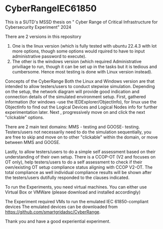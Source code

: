 # CyberRangeIEC61850
This is a SUTD's MSSD thesis on " Cyber Range of Critical Infrastructure for Cybersecurity Experiment" 2024


There are 2 versions in this repository
1. One is the linux version (which is fully tested with ubuntu 22.4.3 with lot more options, though some options would rquired to have to input administrative password to execute).
2. The other is the windows version (which required Administrative priviliage to run, though it can be set up in the tasks but it is tedious and cumbersome. Hence most testing is done with Linux version instead).

Concepts of the CyberRange
Both the Linux and Windows version are that intended to allow testers/users to conduct stepwise simulation.
Depending on the setup, the network diagram will provide good indication and connection details of the simulated environment setup.
First, gathered information (for windows -use the IEDExplorer/ObjectInfo), for linux use the ObjectInfo
to find out the Logical Devices and Logical Nodes info for further experimentation later.
Next , progressively move on and click the next "clickable" options.

There are 2 main test domains:
MMS - testing and GOOSE- testing. Testers/users not necessarily need to do the simulation sequentially, you are free to skip and move on to other "clickable" within the domain, or move between MMS and GOOSE.

Lastly, to allow testers/users to do a simple self assessment based on their understanding of their own setup. There is a CCOP-OT (V2 and focuses on OT only), help testers/users to do a self assessment to check if their own/existing OT setup compliance status aligning with CCOP V2-OT.
The total compliance as well individual compliance results will be shown after the testers/users dutifully responded to the clauses indicated.

To run the Experiments, you need virtual machines.
You can either use Virtual Box or VMWare (please download and installed accordingly)

The Experiment required VMs to run the emulated IEC 61850-compliant devices
The emulated devices can be downloaded from 
https://github.com/smartgridadsc/CyberRange. 


Thank you and have a good experiential experiment.


